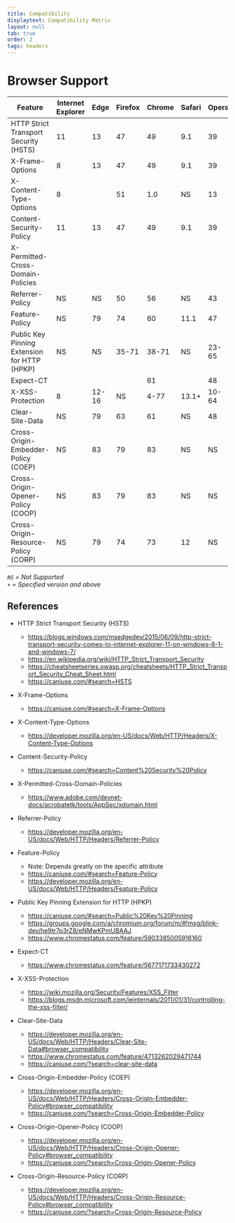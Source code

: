 ```yaml
---
title: Compatibility
displaytext: Compatibility Matrix
layout: null
tab: true
order: 2
tags: headers
---
```


# Browser Support

| Feature                                      | Internet Explorer | Edge  | Firefox | Chrome | Safari | Opera | Android |
| ---------------------------------------------|-------------------|-------|---------|--------|--------|-------|---------|
| HTTP Strict Transport Security (HSTS)        | 11                | 13    | 47      | 49     | 9.1    | 39    | 4.4     |
| X-Frame-Options                              | 8                 | 13    | 47      | 49     | 9.1    | 39    | 4.4     |
| X-Content-Type-Options                       | 8                 |       | 51      | 1.0    | NS     | 13    |         |
| Content-Security-Policy                      | 11                | 13    | 47      | 49     | 9.1    | 39    | 4.4     |
| X-Permitted-Cross-Domain-Policies            |                   |       |         |        |        |       |         |
| Referrer-Policy                              | NS                | NS    | 50      | 56     | NS     | 43    |         |
| Feature-Policy                               | NS                | 79    | 74      | 60     | 11.1   | 47    | 81      |
| Public Key Pinning Extension for HTTP (HPKP) | NS                | NS    | 35-71   | 38-71  | NS     | 23-65 | NS      |
| Expect-CT                                    |                   |       |         | 61     |        | 48    |         |
| X-XSS-Protection                             | 8                 | 12-16 | NS      | 4-77   | 13.1+  | 10-64 | NS      |
| Clear-Site-Data                              | NS                | 79    | 63      | 61     | NS     | 48    | 61      |
| Cross-Origin-Embedder-Policy (COEP)          | NS                | 83    | 79      | 83     | NS     | NS    | NS      |
| Cross-Origin-Opener-Policy (COOP)            | NS                | 83    | 79      | 83     | NS     | NS    | NS      |
| Cross-Origin-Resource-Policy (CORP)          | NS                | 79    | 74      | 73     | 12     | NS    | 73      |

_`NS` = Not Supported_  
_`+` = Specified version and above_

## References

* HTTP Strict Transport Security (HSTS)
  - <https://blogs.windows.com/msedgedev/2015/06/09/http-strict-transport-security-comes-to-internet-explorer-11-on-windows-8-1-and-windows-7/>
  - <https://en.wikipedia.org/wiki/HTTP_Strict_Transport_Security>
  - <https://cheatsheetseries.owasp.org/cheatsheets/HTTP_Strict_Transport_Security_Cheat_Sheet.html>
  - <https://caniuse.com/#search=HSTS>

* X-Frame-Options
  - <https://caniuse.com/#search=X-Frame-Options>

* X-Content-Type-Options
  - <https://developer.mozilla.org/en-US/docs/Web/HTTP/Headers/X-Content-Type-Options>

* Content-Security-Policy
  - <https://caniuse.com/#search=Content%20Security%20Policy>

* X-Permitted-Cross-Domain-Policies
  - <https://www.adobe.com/devnet-docs/acrobatetk/tools/AppSec/xdomain.html>

* Referrer-Policy
  - <https://developer.mozilla.org/en-US/docs/Web/HTTP/Headers/Referrer-Policy>

* Feature-Policy
  - Note: Depends greatly on the specific attribute
  - <https://caniuse.com/#search=Feature-Policy>
  - <https://developer.mozilla.org/en-US/docs/Web/HTTP/Headers/Feature-Policy>

* Public Key Pinning Extension for HTTP (HPKP)
  - <https://caniuse.com/#search=Public%20Key%20Pinning>
  - <https://groups.google.com/a/chromium.org/forum/m/#!msg/blink-dev/he9tr7p3rZ8/eNMwKPmUBAAJ>
  - <https://www.chromestatus.com/feature/5903385005916160>

* Expect-CT
  - <https://www.chromestatus.com/feature/5677171733430272>

* X-XSS-Protection
  - <https://wiki.mozilla.org/Security/Features/XSS_Filter>
  - <https://blogs.msdn.microsoft.com/ieinternals/2011/01/31/controlling-the-xss-filter/>
  
* Clear-Site-Data 
  - <https://developer.mozilla.org/en-US/docs/Web/HTTP/Headers/Clear-Site-Data#browser_compatibility>
  - <https://www.chromestatus.com/feature/4713262029471744>
  - <https://caniuse.com/?search=clear-site-data>

* Cross-Origin-Embedder-Policy (COEP)
  - <https://developer.mozilla.org/en-US/docs/Web/HTTP/Headers/Cross-Origin-Embedder-Policy#browser_compatibility>
  - <https://caniuse.com/?search=Cross-Origin-Embedder-Policy>

* Cross-Origin-Opener-Policy (COOP)
  - <https://developer.mozilla.org/en-US/docs/Web/HTTP/Headers/Cross-Origin-Opener-Policy#browser_compatibility>
  - <https://caniuse.com/?search=Cross-Origin-Opener-Policy>

* Cross-Origin-Resource-Policy (CORP)
  - <https://developer.mozilla.org/en-US/docs/Web/HTTP/Headers/Cross-Origin-Resource-Policy#browser_compatibility>
  - <https://caniuse.com/?search=Cross-Origin-Resource-Policy>
